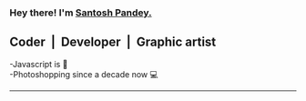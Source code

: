 ### Hey there! I'm [Santosh Pandey.][website]
 
## Coder &nbsp;|&nbsp; Developer &nbsp;|&nbsp; Graphic artist


 -Javascript is 💖<br>
 -Photoshopping since a decade now 💻 <br>

____


&nbsp;
<br/>

[website]: https://sntosh.in
